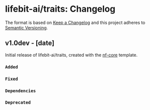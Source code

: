 # lifebit-ai/traits: Changelog

The format is based on [Keep a Changelog](https://keepachangelog.com/en/1.0.0/)
and this project adheres to [Semantic Versioning](https://semver.org/spec/v2.0.0.html).

## v1.0dev - [date]

Initial release of lifebit-ai/traits, created with the [nf-core](https://nf-co.re/) template.

### `Added`

### `Fixed`

### `Dependencies`

### `Deprecated`

